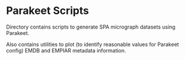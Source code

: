 # Parakeet Scripts

Directory contains scripts to generate SPA micrograph datasets using Parakeet.

Also contains utilities to plot (to identify reasonable values for Parakeet config) EMDB and EMPIAR metadata information. 

